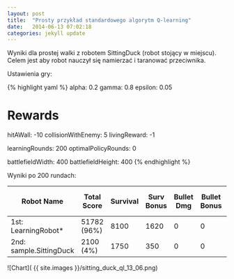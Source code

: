 ```yaml
---
layout: post
title:  "Prosty przykład standardowego algorytm Q-learning"
date:   2014-06-13 07:02:18
categories: jekyll update
---
```


Wyniki dla prostej walki z robotem SittingDuck (robot stojący w miejscu). Celem jest aby robot nauczył się namierzać i taranować przeciwnika.

Ustawienia gry:

{% highlight yaml %}
alpha:      0.2
gamma:      0.8
epsilon:    0.05

# Rewards
hitAWall:           -10
collisionWithEnemy: 5
livingReward:       -1

learningRounds:      200
optimalPolicyRounds: 0

battlefieldWidth:   400
battlefieldHeight:  400
{% endhighlight %}

Wyniki po 200 rundach:


|Robot Name      |Total Score     |Survival    |Surv Bonus  |Bullet Dmg  |Bullet Bonus    |Ram Dmg * 2 |Ram Bonus    |1sts    |2nds    |3rds   |
|----------------|----------------|------------|------------|------------|----------------|------------|-------------|--------|------|------|  
|1st: LearningRobot*   |51782 (96%) |8100    |1620    |0   |0   |37219   |4843    |165 |35  |0   |
|2nd: sample.SittingDuck |2100 (4%)   |1750    |350 |0   |0   |0   |0   |38  |162 |0   |



![Chart]( {{ site.images }}/sitting_duck_ql_13_06.png)
